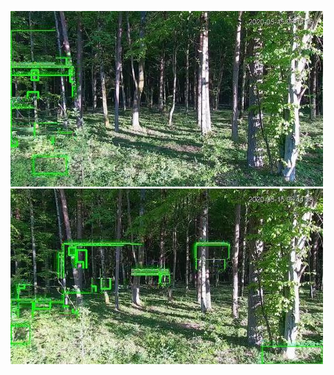 ![20200515-061341-064346](in/20200515/20200515-061341-064346_0_.jpg)
![20200515-064351-071356](in/20200515/20200515-064351-071356_0_.jpg)
